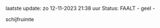 laatste update: 
zo 12-11-2023 21:38   uur 
Status: FAALT - geel - 
<div class="service Y">schijfruimte</div>